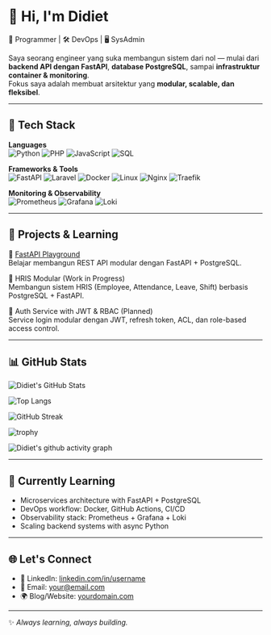 # 👋 Hi, I'm Didiet  

🚀 Programmer | 🛠️ DevOps | 🖥️ SysAdmin  

Saya seorang engineer yang suka membangun sistem dari nol — mulai dari **backend API dengan FastAPI**, **database PostgreSQL**, sampai **infrastruktur container & monitoring**.  
Fokus saya adalah membuat arsitektur yang **modular, scalable, dan fleksibel**.

---

## 🧰 Tech Stack

**Languages**  
![Python](https://img.shields.io/badge/Python-3776AB?style=flat&logo=python&logoColor=white)
![PHP](https://img.shields.io/badge/PHP-777BB4?style=flat&logo=php&logoColor=white)
![JavaScript](https://img.shields.io/badge/JavaScript-F7DF1E?style=flat&logo=javascript&logoColor=black)
![SQL](https://img.shields.io/badge/SQL-003B57?style=flat&logo=postgresql&logoColor=white)

**Frameworks & Tools**  
![FastAPI](https://img.shields.io/badge/FastAPI-009688?style=flat&logo=fastapi&logoColor=white)
![Laravel](https://img.shields.io/badge/Laravel-FF2D20?style=flat&logo=laravel&logoColor=white)
![Docker](https://img.shields.io/badge/Docker-2496ED?style=flat&logo=docker&logoColor=white)
![Linux](https://img.shields.io/badge/Linux-FCC624?style=flat&logo=linux&logoColor=black)
![Nginx](https://img.shields.io/badge/Nginx-009639?style=flat&logo=nginx&logoColor=white)
![Traefik](https://img.shields.io/badge/Traefik-24A1C1?style=flat&logo=traefikproxy&logoColor=white)

**Monitoring & Observability**  
![Prometheus](https://img.shields.io/badge/Prometheus-E6522C?style=flat&logo=prometheus&logoColor=white)
![Grafana](https://img.shields.io/badge/Grafana-F46800?style=flat&logo=grafana&logoColor=white)
![Loki](https://img.shields.io/badge/Loki-4A90E2?style=flat&logo=grafana&logoColor=white)

---

## 📂 Projects & Learning

🔹 [FastAPI Playground](https://github.com/didiet86/fastapi)  
Belajar membangun REST API modular dengan FastAPI + PostgreSQL.  

🔹 HRIS Modular (Work in Progress)  
Membangun sistem HRIS (Employee, Attendance, Leave, Shift) berbasis PostgreSQL + FastAPI.  

🔹 Auth Service with JWT & RBAC (Planned)  
Service login modular dengan JWT, refresh token, ACL, dan role-based access control.  

---

## 📊 GitHub Stats

![Didiet's GitHub Stats](https://github-readme-stats-snowy-rho-34.vercel.app/api?username=didiet86&show_icons=true&count_private=true&theme=tokyonight)

![Top Langs](https://github-readme-stats-snowy-rho-34.vercel.app/api/top-langs/?username=didiet86&count_private=true&layout=compact&langs_count=10&theme=tokyonight)

![GitHub Streak](https://streak-stats.demolab.com?user=didiet86&theme=tokyonight&date_format=%5BY.%5Dn.j)

![trophy](https://github-profile-trophy.vercel.app/?username=didiet86&theme=tokyonight&row=1&column=6)

![Didiet's github activity graph](https://github-readme-activity-graph.vercel.app/graph?username=didiet86&theme=tokyo-night)

---

## 🚀 Currently Learning

- Microservices architecture with FastAPI + PostgreSQL  
- DevOps workflow: Docker, GitHub Actions, CI/CD  
- Observability stack: Prometheus + Grafana + Loki  
- Scaling backend systems with async Python  

---

## 🌐 Let's Connect

- 💼 LinkedIn: [linkedin.com/in/username](#)  
- 📧 Email: your@email.com  
- 🌍 Blog/Website: [yourdomain.com](#)  

---

✨ *Always learning, always building.*
